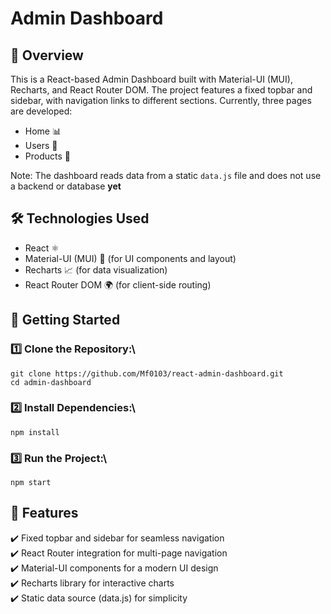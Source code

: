 # Admin Dashboard
## 📌 Overview
This is a React-based Admin Dashboard built with Material-UI (MUI), Recharts, and React Router DOM. The project features a fixed topbar and sidebar, with navigation links to different sections. Currently, three pages are developed:
- Home 📊
- Users 👥
- Products 🛒

Note: The dashboard reads data from a static `data.js` file and does not use a backend or database **yet**

## 🛠️ Technologies Used
- React ⚛️
- Material-UI (MUI) 🎨 (for UI components and layout)
- Recharts 📈 (for data visualization)
- React Router DOM 🌍 (for client-side routing)

## 🚀 Getting Started
### 1️⃣ Clone the Repository:\
`git clone https://github.com/Mf0103/react-admin-dashboard.git`  
`cd admin-dashboard`  
### 2️⃣ Install Dependencies:\
`npm install`  
### 3️⃣ Run the Project:\
`npm start` 

## 📌 Features
✔️ Fixed topbar and sidebar for seamless navigation\
✔️ React Router integration for multi-page navigation\
✔️ Material-UI components for a modern UI design\
✔️ Recharts library for interactive charts\
✔️ Static data source (data.js) for simplicity


